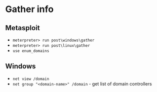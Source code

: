 # Gather info
## Metasploit
* `meterpreter> run post\windows\gather`
* `meterpreter> run post\linux\gather`
* `use enum_domains`

## Windows
* `net view /domain`
* `net group "<domain-name>" /domain` - get list of domain controllers
